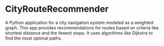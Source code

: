 # CityRouteRecommender
A Python application for a city navigation system modeled as a weighted graph. This app provides recommendations for routes based on criteria like shortest distance and the fewest stops. It uses algorithms like Dijkstra to find the most optimal paths.
